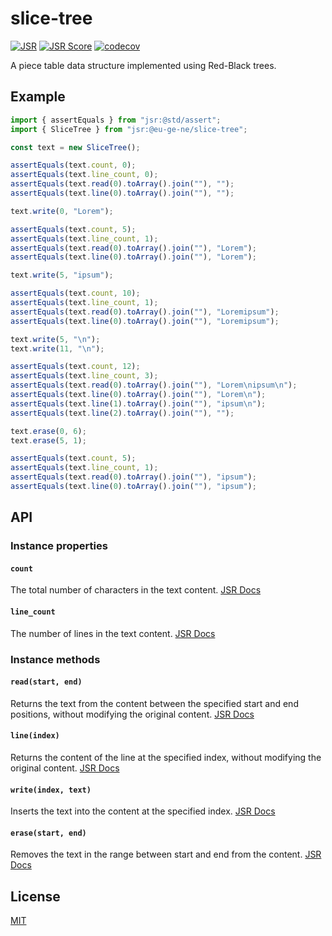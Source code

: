 # slice-tree

[![JSR](https://jsr.io/badges/@eu-ge-ne/slice-tree)](https://jsr.io/@eu-ge-ne/slice-tree)
[![JSR Score](https://jsr.io/badges/@eu-ge-ne/slice-tree/score)](https://jsr.io/@eu-ge-ne/slice-tree)
[![codecov](https://codecov.io/gh/eu-ge-ne/slice-tree/branch/main/graph/badge.svg?token=9CQ0V249XC)](https://codecov.io/gh/eu-ge-ne/slice-tree)

A piece table data structure implemented using Red-Black trees.

## Example

```ts
import { assertEquals } from "jsr:@std/assert";
import { SliceTree } from "jsr:@eu-ge-ne/slice-tree";

const text = new SliceTree();

assertEquals(text.count, 0);
assertEquals(text.line_count, 0);
assertEquals(text.read(0).toArray().join(""), "");
assertEquals(text.line(0).toArray().join(""), "");

text.write(0, "Lorem");

assertEquals(text.count, 5);
assertEquals(text.line_count, 1);
assertEquals(text.read(0).toArray().join(""), "Lorem");
assertEquals(text.line(0).toArray().join(""), "Lorem");

text.write(5, "ipsum");

assertEquals(text.count, 10);
assertEquals(text.line_count, 1);
assertEquals(text.read(0).toArray().join(""), "Loremipsum");
assertEquals(text.line(0).toArray().join(""), "Loremipsum");

text.write(5, "\n");
text.write(11, "\n");

assertEquals(text.count, 12);
assertEquals(text.line_count, 3);
assertEquals(text.read(0).toArray().join(""), "Lorem\nipsum\n");
assertEquals(text.line(0).toArray().join(""), "Lorem\n");
assertEquals(text.line(1).toArray().join(""), "ipsum\n");
assertEquals(text.line(2).toArray().join(""), "");

text.erase(0, 6);
text.erase(5, 1);

assertEquals(text.count, 5);
assertEquals(text.line_count, 1);
assertEquals(text.read(0).toArray().join(""), "ipsum");
assertEquals(text.line(0).toArray().join(""), "ipsum");
```

## API

### Instance properties

#### `count`

The total number of characters in the text content.
[JSR Docs](https://jsr.io/@eu-ge-ne/slice-tree/doc/~/SliceTree.prototype.count)

#### `line_count`

The number of lines in the text content.
[JSR Docs](https://jsr.io/@eu-ge-ne/slice-tree/doc/~/SliceTree.prototype.line_count)

### Instance methods

#### `read(start, end)`

Returns the text from the content between the specified start and end positions,
without modifying the original content.
[JSR Docs](https://jsr.io/@eu-ge-ne/slice-tree/doc/~/SliceTree.prototype.read)

#### `line(index)`

Returns the content of the line at the specified index, without modifying the
original content.
[JSR Docs](https://jsr.io/@eu-ge-ne/slice-tree/doc/~/SliceTree.prototype.line)

#### `write(index, text)`

Inserts the text into the content at the specified index.
[JSR Docs](https://jsr.io/@eu-ge-ne/slice-tree/doc/~/SliceTree.prototype.write)

#### `erase(start, end)`

Removes the text in the range between start and end from the content.
[JSR Docs](https://jsr.io/@eu-ge-ne/slice-tree/doc/~/SliceTree.prototype.erase)

## License

[MIT](https://choosealicense.com/licenses/mit)
